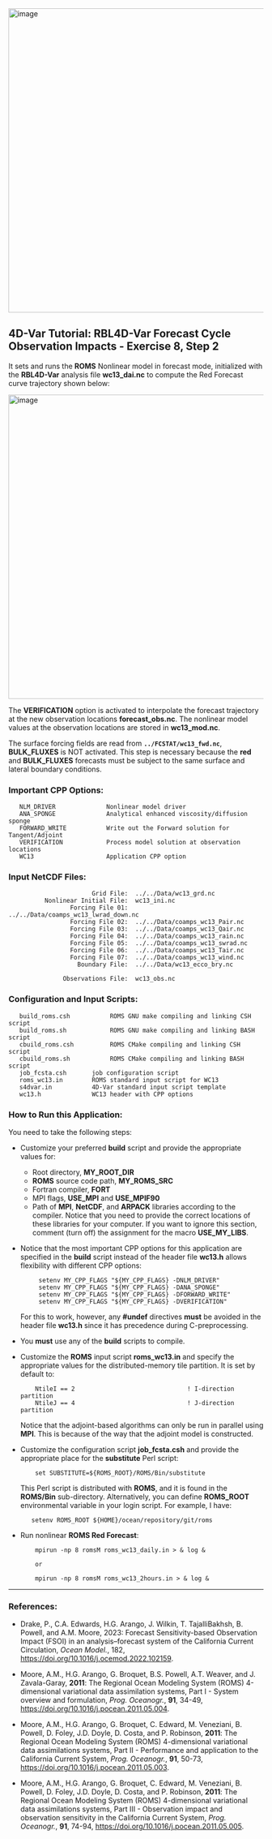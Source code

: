 <img width="600" alt="image" src="https://github.com/myroms/roms_test/assets/23062912/ad6a7ef1-1fed-4b2e-96b9-9c53615b9333">

## 4D-Var Tutorial: RBL4D-Var Forecast Cycle Observation Impacts - Exercise 8, Step 2

It sets and runs the **ROMS** Nonlinear model in forecast mode,
initialized with the **RBL4D-Var** analysis file **wc13_dai.nc**
to compute the Red Forecast curve trajectory shown below:

<img width="600" alt="image" src="https://github.com/myroms/roms_test/assets/23062912/e6e46069-f78a-4ffb-967f-4f45bf6960d2"> 

The **VERIFICATION** option is activated to interpolate the forecast
trajectory at the new observation locations **forecast_obs.nc**. The
nonlinear model values at the observation locations are stored in
**wc13_mod.nc**.

The surface forcing fields are read from **`../FCSTAT/wc13_fwd.nc`**,
**BULK_FLUXES** is NOT activated. This step is necessary because the
**red** and **BULK_FLUXES** forecasts must be subject to the same
surface and lateral boundary conditions.

### Important CPP Options:
```
   NLM_DRIVER              Nonlinear model driver
   ANA_SPONGE              Analytical enhanced viscosity/diffusion sponge
   FORWARD_WRITE           Write out the Forward solution for Tangent/Adjoint
   VERIFICATION            Process model solution at observation locations
   WC13                    Application CPP option
```

### Input NetCDF Files:
```
                       Grid File:  ../../Data/wc13_grd.nc
          Nonlinear Initial File:  wc13_ini.nc
                 Forcing File 01:  ../../Data/coamps_wc13_lwrad_down.nc
                 Forcing File 02:  ../../Data/coamps_wc13_Pair.nc
                 Forcing File 03:  ../../Data/coamps_wc13_Qair.nc
                 Forcing File 04:  ../../Data/coamps_wc13_rain.nc
                 Forcing File 05:  ../../Data/coamps_wc13_swrad.nc
                 Forcing File 06:  ../../Data/coamps_wc13_Tair.nc
                 Forcing File 07:  ../../Data/coamps_wc13_wind.nc
                   Boundary File:  ../../Data/wc13_ecco_bry.nc

               Observations File:  wc13_obs.nc
```

### Configuration and Input Scripts:
```
   build_roms.csh           ROMS GNU make compiling and linking CSH script
   build_roms.sh            ROMS GNU make compiling and linking BASH script
   cbuild_roms.csh          ROMS CMake compiling and linking CSH script
   cbuild_roms.sh           ROMS CMake compiling and linking BASH script
   job_fcsta.csh       job configuration script
   roms_wc13.in        ROMS standard input script for WC13
   s4dvar.in           4D-Var standard input script template
   wc13.h              WC13 header with CPP options
```

### How to Run this Application:

You need to take the following steps:

- Customize your preferred **build** script and provide the
  appropriate values for:

  - Root directory, **MY_ROOT_DIR**
  - **ROMS** source code path, **MY_ROMS_SRC**
  - Fortran compiler, **FORT**
  - MPI flags, **USE_MPI** and **USE_MPIF90**
  - Path of **MPI**, **NetCDF**, and **ARPACK** libraries according to
    the compiler. Notice that you need to provide the
    correct locations of these libraries for your computer.
    If you want to ignore this section, comment (turn off) the
    assignment for the macro **USE_MY_LIBS**.

- Notice that the most important CPP options for this application
  are specified in the **build** script instead of the header file
  **wc13.h** allows flexibility with different CPP options:
  ```
       setenv MY_CPP_FLAGS "${MY_CPP_FLAGS} -DNLM_DRIVER"
       setenv MY_CPP_FLAGS "${MY_CPP_FLAGS} -DANA_SPONGE"
       setenv MY_CPP_FLAGS "${MY_CPP_FLAGS} -DFORWARD_WRITE"
       setenv MY_CPP_FLAGS "${MY_CPP_FLAGS} -DVERIFICATION"
  ```

  For this to work, however, any **#undef** directives **must** be
  avoided in the header file **wc13.h** since it has precedence
  during C-preprocessing.

- You **must** use any of the **build** scripts to compile.

- Customize the **ROMS** input script **roms_wc13.in** and specify
  the appropriate values for the distributed-memory tile partition.
  It is set by default to:
  ```
      NtileI == 2                               ! I-direction partition
      NtileJ == 4                               ! J-direction partition
  ```
  Notice that the adjoint-based algorithms can only be run
  in parallel using **MPI**.  This is because of the way that the
  adjoint model is constructed.

- Customize the configuration script **job_fcsta.csh** and provide
  the appropriate place for the **substitute** Perl script:
  ```
      set SUBSTITUTE=${ROMS_ROOT}/ROMS/Bin/substitute
  ```
  This Perl script is distributed with **ROMS**, and it is found in the
  **ROMS/Bin** sub-directory. Alternatively, you can define
  **ROMS_ROOT** environmental variable in your login script. For example, I have:
  ```
     setenv ROMS_ROOT ${HOME}/ocean/repository/git/roms
  ```
  
- Run nonlinear **ROMS Red Forecast**:
  ```
      mpirun -np 8 romsM roms_wc13_daily.in > & log &

      or

      mpirun -np 8 romsM roms_wc13_2hours.in > & log &
  ```

---

### References:

- Drake, P., C.A. Edwards, H.G. Arango, J. Wilkin, T. TajalliBakhsh, B. Powell,
  and A.M. Moore, 2023: Forecast Sensitivity-based Observation Impact (FSOI)
  in an analysis–forecast system of the California Current Circulation, *Ocean
  Model.*, 182, https://doi.org/10.1016/j.ocemod.2022.102159.

- Moore, A.M., H.G. Arango, G. Broquet, B.S. Powell, A.T. Weaver,
  and J. Zavala-Garay, **2011**: The Regional Ocean Modeling System
  (ROMS)  4-dimensional variational data assimilation systems,
  Part I - System overview and formulation, *Prog. Oceanogr.*,
  **91**, 34-49, https://doi.org/10.1016/j.pocean.2011.05.004.

- Moore, A.M., H.G. Arango, G. Broquet, C. Edward, M. Veneziani,
  B. Powell, D. Foley, J.D. Doyle, D. Costa, and P. Robinson,
  **2011**: The Regional Ocean Modeling System (ROMS) 4-dimensional
  variational data assimilations systems, Part II - Performance
  and application to the California Current System, *Prog.
  Oceanogr.*, **91**, 50-73, 
  https://doi.org/10.1016/j.pocean.2011.05.003.

- Moore, A.M., H.G. Arango, G. Broquet, C. Edward, M. Veneziani,
  B. Powell, D. Foley, J.D. Doyle, D. Costa, and P. Robinson,
  **2011**: The Regional Ocean Modeling System (ROMS) 4-dimensional
  variational data assimilations systems, Part III - Observation
  impact and observation sensitivity in the California Current
  System, *Prog. Oceanogr.*, **91**, 74-94,
  https://doi.org/10.1016/j.pocean.2011.05.005.

